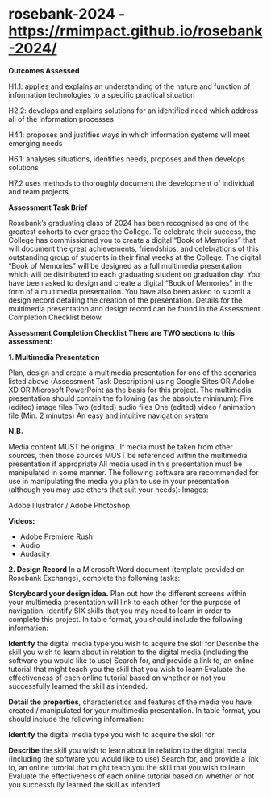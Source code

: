 # rosebank-2024 - https://rmimpact.github.io/rosebank-2024/



**Outcomes Assessed**

H1.1: applies and explains an understanding of the nature and function of information technologies to a specific practical situation

H2.2: develops and explains solutions for an identified need which address all of the information processes

H4.1: proposes and justifies ways in which information systems will meet emerging needs

H6.1: analyses situations, identifies needs, proposes and then develops solutions

H7.2 uses methods to thoroughly document the development of individual and team projects

**Assessment Task Brief**

Rosebank’s graduating class of 2024 has been recognised as one of the greatest cohorts to ever grace the College. To celebrate their success, the College has commissioned you to create a digital “Book of Memories” that will document the great achievements, friendships, and celebrations of this outstanding group of students in their final weeks at the College. The digital “Book of Memories” will be designed as a full multimedia presentation which will be distributed to each graduating student on graduation day.
You have been asked to design and create a digital “Book of Memories” in the form of a multimedia presentation.
You have also been asked to submit a design record detailing the creation of the presentation.
Details for the multimedia presentation and design record can be found in the Assessment Completion Checklist below.

**Assessment Completion Checklist
There are TWO sections to this assessment:**

 

**1. Multimedia Presentation**

Plan, design and create a multimedia presentation for one of the scenarios listed above (Assessment Task Description) using Google Sites OR Adobe XD OR Microsoft PowerPoint as the basis for this project.
The multimedia presentation should contain the following (as the absolute minimum):
Five (edited) image files
Two (edited) audio files
One (edited) video / animation file (Min. 2 minutes)
An easy and intuitive navigation system

**N.B.**

Media content MUST be original. If media must be taken from other sources, then those sources MUST be referenced within the multimedia presentation if appropriate
All media used in this presentation must be manipulated in some manner.
The following software are recommended for use in manipulating the media you plan to use in your presentation (although you may use others that suit your needs):
Images:

Adobe Illustrator / Adobe Photoshop

**Videos:**
- Adobe Premiere Rush
- Audio
- Audacity

**2. Design Record**
In a Microsoft Word document (template provided on Rosebank Exchange), complete the following tasks:

**Storyboard your design idea.** Plan out how the different screens within your multimedia presentation will link to each other for the purpose of navigation.
Identify SIX skills that you may need to learn in order to complete this project.
In table format, you should include the following information:

**Identify** the digital media type you wish to acquire the skill for
Describe the skill you wish to learn about in relation to the digital media (including the software you would like to use)
Search for, and provide a link to, an online tutorial that might teach you the skill that you wish to learn
Evaluate the effectiveness of each online tutorial based on whether or not you successfully learned the skill as intended.

**Detail the properties**, characteristics and features of the media you have created / manipulated for your multimedia presentation.
In table format, you should include the following information:

**Identify** the digital media type you wish to acquire the skill for.

**Describe** the skill you wish to learn about in relation to the digital media (including the software you would like to use)
Search for, and provide a link to, an online tutorial that might teach you the skill that you wish to learn
Evaluate the effectiveness of each online tutorial based on whether or not you successfully learned the skill as intended.
